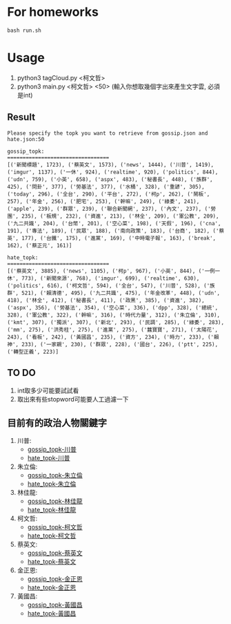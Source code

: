 # For homeworks

`bash run.sh`

# Usage

1. python3 tagCloud.py <柯文哲> 
2. python3 main.py <柯文哲> <50> (輸入你想取幾個字出來產生文字雲, 必須是int)


## Result

```
Please specify the topk you want to retrieve from gossip.json and hate.json:50

gossip_topk:
=================================
[('新聞標題', 1723), ('蔡英文', 1573), ('news', 1444), ('川普', 1419), ('imgur', 1137), ('一休', 924), ('realtime', 920), ('politics', 844), ('udn', 759), ('小英', 658), ('aspx', 483), ('秘書長', 448), ('族群', 425), ('問卦', 377), ('勞基法', 377), ('水桶', 328), ('重諺', 305), ('today', 296), ('全台', 290), ('平台', 272), ('柯p', 262), ('鬧板', 257), ('年金', 256), ('肥宅', 253), ('幹嘛', 249), ('綠委', 241), ('apple', 239), ('群眾', 239), ('聯合新聞網', 237), ('內文', 237), ('勞團', 235), ('板規', 232), ('資進', 213), ('林全', 209), ('軍公教', 209), ('九二共識', 204), ('台幣', 201), ('空心菜', 198), ('天假', 196), ('cna', 191), ('專法', 189), ('民眾', 188), ('南向政策', 183), ('台商', 182), ('蔡英', 177), ('台鐵', 175), ('進黨', 169), ('中時電子報', 163), ('break', 162), ('蔡正元', 161)]

hate_topk:
=================================
[('蔡英文', 3885), ('news', 1105), ('柯p', 967), ('小英', 844), ('一例一休', 773), ('新聞來源', 768), ('imgur', 699), ('realtime', 630), ('politics', 616), ('柯文哲', 594), ('全台', 547), ('川普', 528), ('族群', 521), ('賴清德', 495), ('九二共識', 475), ('年金改革', 448), ('udn', 418), ('林全', 412), ('秘書長', 411), ('政黑', 385), ('資進', 382), ('aspx', 356), ('勞基法', 354), ('空心菜', 336), ('dpp', 328), ('總統', 328), ('軍公教', 322), ('幹嘛', 316), ('時代力量', 312), ('朱立倫', 310), ('kmt', 307), ('獨派', 307), ('新北', 293), ('民調', 285), ('綠委', 283), ('mm', 275), ('洪秀柱', 275), ('進黨', 275), ('蠶寶寶', 271), ('太陽花', 243), ('看板', 242), ('黃國昌', 235), ('資方', 234), ('時力', 233), ('賴神', 233), ('一家親', 230), ('群眾', 228), ('國台', 226), ('ptt', 225), ('轉型正義', 223)]
```

## TO DO

1. int取多少可能要試試看
2. 取出來有些stopword可能要人工過濾一下

## 目前有的政治人物關鍵字

1. 川普:
	* [gossip_topk-川普](八卦版/gossip_topk-川普.json)
	* [hate_topk-川普](政黑板/hate_topk-川普.json)
2. 朱立倫:
	* [gossip_topk-朱立倫](八卦版/gossip_topk-朱立倫.json)
	* [hate_topk-朱立倫](政黑板/hate_topk-朱立倫.json)
3. 林佳龍:
	* [gossip_topk-林佳龍](八卦版/gossip_topk-林佳龍.json)
	* [hate_topk-林佳龍](政黑板/hate_topk-林佳龍.json)
4. 柯文哲:
	* [gossip_topk-柯文哲](八卦版/gossip_topk-柯文哲.json)
	* [hate_topk-柯文哲](政黑板/hate_topk-柯文哲.json)
5. 蔡英文:
	* [gossip_topk-蔡英文](八卦版/gossip_topk-蔡英文.json)
	* [hate_topk-蔡英文](政黑板/hate_topk-蔡英文.json)
6. 金正恩:
	* [gossip_topk-金正恩](八卦版/gossip_topk-金正恩.json)
	* [hate_topk-金正恩](政黑板/hate_topk-金正恩.json)
7. 黃國昌:
	* [gossip_topk-黃國昌](八卦版/gossip_topk-黃國昌.json)
	* [hate_topk-黃國昌](政黑板/hate_topk-黃國昌.json)